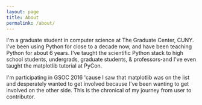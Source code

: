 ```yaml
---
layout: page
title: About
permalink: /about/
---
```



I'm a graduate student in computer science at The Graduate Center, CUNY. I've been using Python for close to a decade now, and have been teaching Python for about 6 years. I've taught the scientific Python stack to high school students, undergrads, graduate students, & professors-and I've even taught the matplotlib tutorial at PyCon. 

I'm participating in GSOC 2016 'cause I saw that matplotlib was on the list and desperately wanted to get involved because I've been wanting to get involved on the other side. This is the chronical of my journey from user to contributor.
